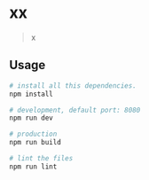# xx

> x

## Usage

```bash
# install all this dependencies.
npm install

# development, default port: 8080
npm run dev

# production
npm run build

# lint the files
npm run lint
```
